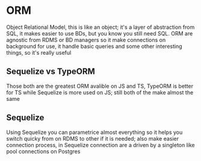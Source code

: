 # ORM

Object Relational Model, this is like an object; it's a layer of
abstraction from SQL, it makes easier to use BDs, but you know
you still need SQL. ORM are agnostic from RDMS or BD managers so
it make connections on background for use, it handle basic queries
and some other interesting things, so it's really useful

## Sequelize vs TypeORM

Those both are the greatest ORM avalible on JS and TS, TypeORM
is better for TS while Sequelize is more used on JS; still both
of the make almost the same

## Sequelize

Using Sequelize you can parametrice almost everything so it helps
you switch quicky from on RDMS to other if it is needed; also
make easier connection process, in Sequelize connection are a
driven by a singleton like pool connections on Postgres
